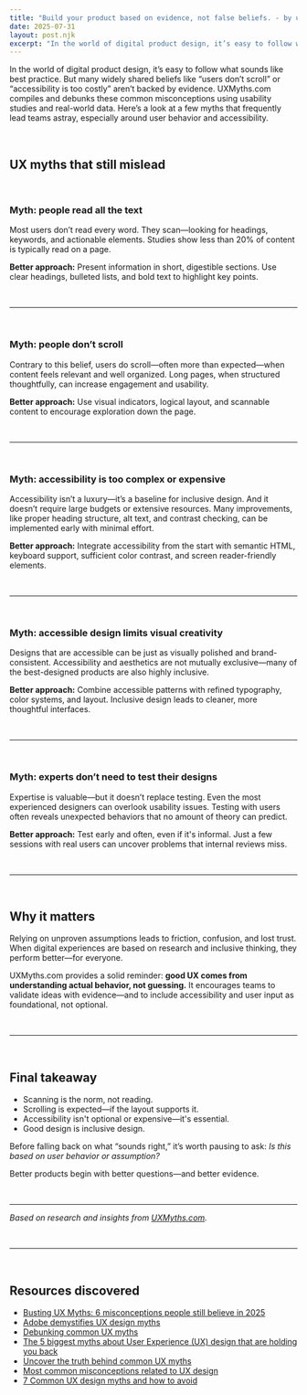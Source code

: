```yaml
---
title: "Build your product based on evidence, not false beliefs. - by uxmyths"
date: 2025-07-31
layout: post.njk
excerpt: "In the world of digital product design, it’s easy to follow what sounds like best practice."
---
```


In the world of digital product design, it’s easy to follow what sounds like best practice. But many widely shared beliefs like “users don’t scroll” or “accessibility is too costly” aren’t backed by evidence. UXMyths.com compiles and debunks these common misconceptions using usability studies and real-world data. Here’s a look at a few myths that frequently lead teams astray, especially around user behavior and accessibility.

<br>

## UX myths that still mislead

<br>

### **Myth: people read all the text**

Most users don’t read every word. They scan—looking for headings, keywords, and actionable elements. Studies show less than 20% of content is typically read on a page.

**Better approach:** Present information in short, digestible sections. Use clear headings, bulleted lists, and bold text to highlight key points.

<br>

---

<br>

### **Myth: people don’t scroll**

Contrary to this belief, users do scroll—often more than expected—when content feels relevant and well organized. Long pages, when structured thoughtfully, can increase engagement and usability.

**Better approach:** Use visual indicators, logical layout, and scannable content to encourage exploration down the page.

<br>

---

<br>

### **Myth: accessibility is too complex or expensive**

Accessibility isn’t a luxury—it’s a baseline for inclusive design. And it doesn’t require large budgets or extensive resources. Many improvements, like proper heading structure, alt text, and contrast checking, can be implemented early with minimal effort.

**Better approach:** Integrate accessibility from the start with semantic HTML, keyboard support, sufficient color contrast, and screen reader-friendly elements.

<br>

---

<br>

### **Myth: accessible design limits visual creativity**

Designs that are accessible can be just as visually polished and brand-consistent. Accessibility and aesthetics are not mutually exclusive—many of the best-designed products are also highly inclusive.

**Better approach:** Combine accessible patterns with refined typography, color systems, and layout. Inclusive design leads to cleaner, more thoughtful interfaces.

<br>

---

<br>

### **Myth: experts don’t need to test their designs**

Expertise is valuable—but it doesn’t replace testing. Even the most experienced designers can overlook usability issues. Testing with users often reveals unexpected behaviors that no amount of theory can predict.

**Better approach:** Test early and often, even if it's informal. Just a few sessions with real users can uncover problems that internal reviews miss.

<br>

---

<br>

## Why it matters

Relying on unproven assumptions leads to friction, confusion, and lost trust. When digital experiences are based on research and inclusive thinking, they perform better—for everyone.

UXMyths.com provides a solid reminder: **good UX comes from understanding actual behavior, not guessing.** It encourages teams to validate ideas with evidence—and to include accessibility and user input as foundational, not optional.

<br>

---

<br>

## Final takeaway

- Scanning is the norm, not reading.
- Scrolling is expected—if the layout supports it.
- Accessibility isn't optional or expensive—it's essential.
- Good design is inclusive design.

Before falling back on what “sounds right,” it’s worth pausing to ask: _Is this based on user behavior or assumption?_

Better products begin with better questions—and better evidence.

<br>

---

_Based on research and insights from [UXMyths.com](https://uxmyths.com)._

<br>

---

<br>

## Resources discovered

- [Busting UX Myths: 6 misconceptions people still believe in 2025](https://adamfard.com/blog/ux-myths)
- [Adobe demystifies UX design myths](https://thecreativestore.co.nz/creative-talk/digital/adobe-demystifies-ux-design-myths/)
- [Debunking common UX myths](https://www.robin-schreiner.de/thoughts/2023-08-12-common-ux-myths/)
- [The 5 biggest myths about User Experience (UX) design that are holding you back](https://medium.com/@dariazaytseva07/the-5-biggest-myths-about-user-experience-ux-design-that-are-holding-you-back-aa094154203e)
- [Uncover the truth behind common UX myths](https://clay.global/blog/ux-guide/ux-myths)
- [Most common misconceptions related to UX design](https://www.novicell.com/uk/latest-thinking/busting-five-ux-myths/)
- [7 Common UX design myths and how to avoid](https://uxplanet.org/7-common-ux-design-myth-ce254486ae6)
